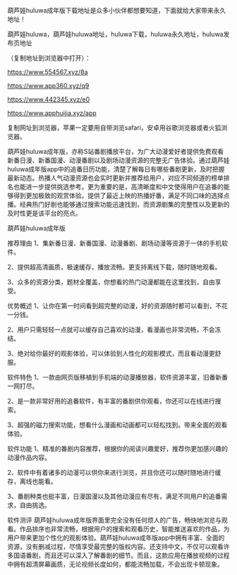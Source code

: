 葫芦娃huluwa成年版下载地址是众多小伙伴都想要知道，下面就给大家带来永久地址！

葫芦娃huluwa，葫芦娃huluwa地址，huluwa下载，huluwa永久地址，huluwa发布页地址

（复制地址到浏览器中打开）：

https://www.554567.xyz/8a

https://www.app360.xyz/q9

https://www.442345.xyz/e0

https://www.apphuijia.xyz/app

复制网址到浏览器，苹果一定要用自带浏览safari，安卓用谷歌浏览器或者火狐浏览器。



葫芦娃huluwa成年版，亦称S站番剧播放平台，为广大动漫爱好者提供免费观看新番日漫、新番国漫、动漫番剧以及剧场动漫资源的完整无广告体验。通过葫芦娃huluwa成年版app中的追番日历功能，清楚了解每日有哪些番剧更新，及时把握最新动态。热播人气动漫资源也会实时更新并推荐给用户，对应不同频道的榜单排名也能进一步提供挑选参考。更为重要的是，高清晰度和中文使得用户在追番的能够得到更加极致的观赏体验。提供了最近上映的热播好番，满足不同口味的选择点播。经典热门好剧也能够通过搜索功能迅速找到，而资源剧集的完整性以及更新的及时性更是该平台的亮点。

葫芦娃huluwa成年版

推荐理由
1、集新番日漫、新番国漫、动漫番剧、剧场动漫等资源于一体的手机软件。

2、提供超高清画质，极速缓存，播放流畅。更支持离线下载，随时随地观看。

3、众多的资源分类，题材全覆盖，你想看的热门动漫都能在这里找到，自由享受。

优势概述
1、让你在第一时间看到超完整的动漫，好的资源随时都可以看到，不花一分钱。

2、用户只需轻轻一点就可以缓存自己喜欢的动漫，看漫画也非常流畅，不会冻结。

3、绝对给你最好的观影体验，可以体验到人性化的观影模式，而且看动漫更舒服。

软件特色
1、一款由网页版移植到手机端的动漫播放器，软件资源丰富，旧番新番一网打尽。

2、是一款非常好用的追番软件，有丰富的番剧供你观看，你还可以在线进行搜索。

3、超强的磁力搜索功能，想看什么漫画和动画都可以轻松找到。带来全面的观看体验。

软件功能
1、精准的番剧内容推荐，根据你的阅读兴趣爱好，推荐你更加感兴趣的动漫作品内容。

2、软件中有着诸多的动漫可以供你来进行浏览，并且你还可以随时随地进行缓存，离线也能看。

3、番剧种类也挺丰富，日漫国漫以及其他动漫应有尽有，满足不同用户的追番需求，自由挑选。

软件测评
葫芦娃huluwa成年版界面里完全没有任何烦人的广告，畅快地浏览与观看。作品排序也非常流畅，根据用户的搜索和观看历史，智能推送喜欢的作品，为用户带来更加个性化的观影体验。葫芦娃huluwa成年版app中拥有丰富、全面的资源，没有删减过程，尽情享受最完整的版权内容。还支持中文，不仅可以观看许多国语番剧，而且还可以深入了解番剧的细节。而且，这款应用在播放视频的过程中拥有超清屏幕画质，无论视频长度如何，都能流畅加载，不会出现卡顿现象。
